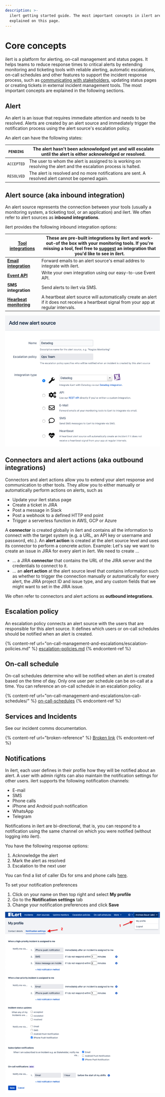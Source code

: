 ```yaml
---
description: >-
  ilert getting started guide. The most important concepts in ilert are
  explained on this page.
---
```


# Core concepts

ilert is a platform for alerting, on-call management and status pages. It helps teams to reduce response times to critical alerts by extending monitoring and ticketing tools with reliable alerting, automatic escalations, on-call schedules and other features to support the incident response process, such as [communicating with stakeholders,](broken-reference) updating status pages or creating tickets in external incident management tools. The most important concepts are explained in the following sections.

## Alert

An alert is an issue that requires immediate attention and needs to be resolved. Alerts are created by an alert source and immediately trigger the notification process using the alert source's escalation policy.

An alert can have the following states:

| `PENDING`  | The alert hasn't been acknowledged yet and will escalate until the alert is either acknowledged or resolved.      |
| ---------- | ----------------------------------------------------------------------------------------------------------------- |
| `ACCEPTED` | The user to whom the alert is assigned to is working on resolving the alert and the escalation process is halted. |
| `RESOLVED` | The alert is resolved and no more notifications are sent. A resolved alert cannot be opened again.                |

## Alert source (aka inbound integration)

An alert source represents the connection between your tools (usually a monitoring system, a ticketing tool, or an application) and ilert. We often refer to alert sources as **inbound integrations**.

ilert provides the following inbound integration options:

| [**Tool integrations**](broken-reference)                        | These are pre-built integrations by ilert and work-out-of the box with your monitoring tools. If you're missing a tool, feel free to [suggest](contact.md) an integration that you'd like to see in ilert. |
| ---------------------------------------------------------------- | ---------------------------------------------------------------------------------------------------------------------------------------------------------------------------------------------------------- |
| [**Email integration**](integrations/email/)                     | Forward emails to an alert source's email addres to integrate with ilert.                                                                                                                                  |
| [**Event API**](https://api.ilert.com/api-docs/)                 | Write your own integration using our easy-to-use Event API.                                                                                                                                                |
| **SMS integration**                                              | Send alerts to ilert via SMS.                                                                                                                                                                              |
| [**Hearbeat monitoring**](getting-started/heartbeat-monitoring/) | A heartbeat alert source will automatically create an alert if it does not receive a heartbeat signal from your app at regular intervals.                                                                  |

![](<.gitbook/assets/image (1) (1) (1).png>)

## Connectors and alert actions (aka outbound integrations)

Connectors and alert actions allow you to extend your alert response and communication to other tools. They allow you to either manually or automatically perform actions on alerts, such as

* Update your ilert status page
* Create a ticket in JIRA
* Post a message in Slack
* Post a webhook to a defined HTTP end point
* Trigger a serverless function in AWS, GCP or Azure

A **connector** is created globally in ilert and contains all the information to connect with the target system (e.g. a URL, an API key or username and password, etc.). An **alert action** is created at the alert source level and uses its connector to perform a concrete action. Example: Let's say we want to create an issue in JIRA for every alert in ilert. We need to create ...

* ... a JIRA **connector** that contains the URL of the JIRA server and the credentials to connect to it.
* ... an **alert action** at the alert source level that contains information such as whether to trigger the connection manually or automatically for every alert, the JIRA project ID and issue type, and any custom fields that we might want to set in the JIRA issue.

We often refer to connectors and alert actions as **outbound integrations**.

## Escalation policy

An escalation policy connects an alert source with the users that are responsible for this alert source. It defines which users or on-call schedules should be notified when an alert is created.

{% content-ref url="on-call-management-and-escalations/escalation-policies.md" %}
[escalation-policies.md](on-call-management-and-escalations/escalation-policies.md)
{% endcontent-ref %}

## On-call schedule

On-call schedules determine who will be notified when an alert is created based on the time of day. Only one user per schedule can be on-call at a time. You can reference an on-call schedule in an escalation policy.

{% content-ref url="on-call-management-and-escalations/on-call-schedules/" %}
[on-call-schedules](on-call-management-and-escalations/on-call-schedules/)
{% endcontent-ref %}

## Services and Incidents

See our incident comms documentation.

{% content-ref url="broken-reference" %}
[Broken link](broken-reference)
{% endcontent-ref %}

## Notifications

In ilert, each user defines in their profile how they will be notified about an alert. A user with admin rights can also maintain the notification settings for other users. ilert supports the following notification channels:

* E-mail
* SMS
* Phone calls
* iPhone and Android push notification
* WhatsApp
* Telegram

Notifications in ilert are bi-directional, that is, you can respond to a notification using the same channel on which you were notified (without logging into ilert).

You have the following response options:

1. Acknowledge the alert
2. Mark the alert as resolved
3. Escalation to the next user

You can find a list of caller IDs for sms and phone calls [here](getting-started/phone-numbers/#sms-alerts).

To set your notification preferences

1. Click on your name on then top right and select **My profile**
2. Go to the **Notification settings** tab
3. Change your notification preferences and click **Save**

![](<.gitbook/assets/Screenshot 2020-11-25 at 13.30.30.png>)
